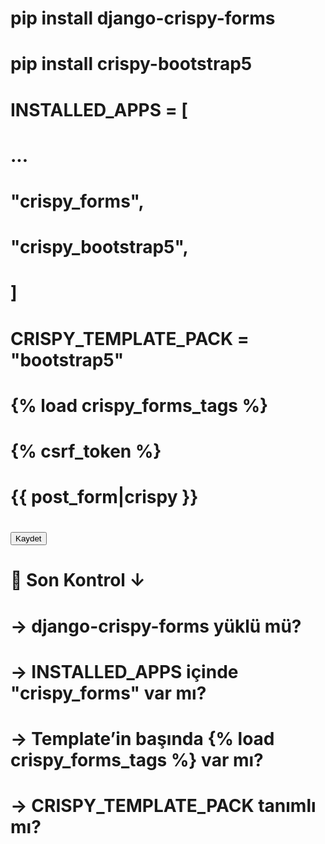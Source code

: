 # pip install django-crispy-forms
# pip install crispy-bootstrap5
# INSTALLED_APPS = [
#    ...
#    "crispy_forms",
#    "crispy_bootstrap5",
# ]
# CRISPY_TEMPLATE_PACK = "bootstrap5"
# {% load crispy_forms_tags %}

# <form method="post" enctype="multipart/form-data" class="m-3">
#  {% csrf_token %}
#  {{ post_form|crispy }}
#  <button type="submit" class="btn btn-info">Kaydet</button>
# </form>
# 🧪 Son Kontrol ↓
#  → django-crispy-forms yüklü mü?
#  → INSTALLED_APPS içinde "crispy_forms" var mı?
#  → Template’in başında {% load crispy_forms_tags %} var mı?
#  → CRISPY_TEMPLATE_PACK tanımlı mı?
# 